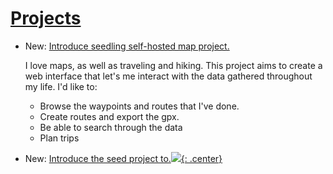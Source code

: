 # [Projects](projects.md)

* New: [Introduce seedling self-hosted map project.](projects.md#self-hosted-map)

    I love maps, as well as traveling and hiking. This project aims to create a web
    interface that let's me interact with the data gathered throughout my life. I'd
    like to:
    
    * Browse the waypoints and routes that I've done.
    * Create routes and export the gpx.
    * Be able to search through the data
    * Plan trips

* New: [Introduce the seed project to.](projects.md#switch-to-a-better-browser)[![](not-by-ai.svg){: .center}](https://notbyai.fyi)

